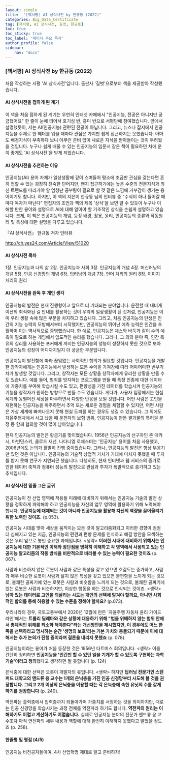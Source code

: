 ```yaml
---
layout: single
title:  "[책서평] AI 상식사전 by 한규동 (2022)"
categories: Big_Data_Certificate
tag: [책서평, AI 상식사전, 길벗, 한규동]
toc: true
toc_sticky: true
toc_label: '페이지 주요 목자'
author_profile: false
sidebar:
    nav: "docs"
---
```




### [책서평] AI 상식사전 by 한규동 (2022)

처음 작성하는 서평 'AI 상식사전'입니다. 출판사 '길벗'으로부터 책을 제공받아 작성했습니다.





#### AI 상식사전을 접하게 된 계기

이 책을 처음 접하게 된 계기는 우연히 인터넷 카페에서 "인공지능, 전공은 아니지만 궁금했어요" 한 줄이 눈에 띄어서 호기심 반, 흥미 반으로 서평단에 참여했습니다. 앞에서 설명했듯이, 저는 AI(인공지능) 관련된 전공이 아닙니다. 그리고, 뉴스나 잡지에서 인공지능을 주제로 한 헤더를 읽을 때마다 관심은 가지만 쉽게 접근하지는 못했습니다. 아마도 배경지식이 부족하다 보니 아무런 준비 없이 새로운 지식을 받아들이는 것이 두려웠을 것입니다. 누구나 쉽게 배울 수 있는 인공지능의 입문서 같은 책이 필요하던 차에 운이 좋게도 'AI 상식사전'을 받게 되었습니다.





#### AI 상식사전을 추천하는 이유

인공지능(AI) 용어 자체가 일상생활에 깊이 스며들어 평소에 조금만 관심을 갖는다면 흔히 접할 수 있는 굉장히 친숙한 단어지만, 왠지 접근하기에는 높은 수준의 전문지식과 최신 트렌드를 따라가야 할 엄청난 공부량이 필요로 할 것 같은 느낌에 거부감이 생기는 용어이기도 합니다. 하지만, 이 책의 지은이 한규동 님의 인터뷰 중 "수식이 하나 들어갈 때마다 독자가 떠난다" 편집자의 조언과 책의 제목 '상식'을 보면 알 수 있듯이 누구나 이해할 만한 용어와 설명으로 AI에 대해 알아야 할 기초적인 상식을 손쉽게 설명하고 있습니다. 크게, 이 책은 인공지능의 개념, 등장 배경, 활용, 윤리, 인공지능의 종류와 작동원리 및 특성에 대한 설명을 다루고 있습니다.



『AI 상식사전』 한규동 저자 인터뷰

http://ch.yes24.com/Article/View/51020





#### AI 상식사전 목차

1장. 인공지능과 나의 삶
2장. 인공지능과 사회
3장. 인공지능의 개념
4장. 머신러닝의 개념
5장. 인공 신경망의 개념
6장. 딥러닝의 개념
7장. 언어 처리의 원리
8장. 이미지 처리의 원리





#### AI 상식사전을 완독 후 개인 생각

인공지능의 발전은 현재 진행형이고 앞으로 더 기대되는 분야입니다. 운전할 때 내비게이션의 최적화된 길 안내를 활용하는 것이 우리의 일상생활이 된 것처럼, 인공지능은 이미 우리 생활 속에 많은 부분을 차지하고 있습니다. 그리고, 처음 인공지능의 탄생은 인간의 지능 능력의 모방에서부터 시작했지만, 인공지능의 뛰어난 예측 능력은 인간을 초월하며 이는 역사적으로 증명했습니다. 한 예로, 인공지능은 체스와 바둑과 같이 수의 예측이 필요로 하는 게임에서 압도적인 승리를 했습니다. 그러나, 그 외의 분야 즉, 인간 특유의 심리를 사용하는 포커에게 까지는 인공지능의 성능이 성장하지 못한 것으로 보아 인공지능의 성장이 어디까지일지 더 궁금한 부분입니다.

인공지능이 발전함에 따라 끊임없는 사회적인 합의가 필요할 것입니다. 인공지능을 개발한 창작자에게는 인공지능에서 발생하는 모든 수익을 가져감에 따라 어마어마한 빈부격차가 발생할 것입니다. 그리고, 창작자는 모든 상황을 창작자에게 유리한 상황을 만들 수도 있습니다. 예를 들어, 범죄를 방지하는 프로그램을 만들 때 특정 인종에 대한 데이터에 가중치를 부여해 학습시킬 수도 있고, 편향성을 가진 데이터를 학습시켜 인공지능의 기능을 창작자가 원하는 방향으로 만들 수도 있습니다. 게다가, 사용자 입장에서는 현실 세계와 동떨어진 세상을 마주하면서 다양한 반응을 보일 것입니다. 어떤 사람은 고인을 재현하는 인공지능을 마주하면서 추억 또는 새로운 경험을 체험할 수 있지만, 어떤 사람은 가상 세계에 빠져나오지 못해 현실 도피를 하는 경우도 생길 수 있습니다. 그 외에도 자율주행차에서 사고 났을 때 운전자의 보험 범위, 인공지능이 만든 결과물의 특허권 분쟁 등 함께 협의할 것이 많이 남아있습니다. 

현재 인공지능의 발전은 황금기를 맞이했습니다. 1956년 인공지능의 선구자인 존 매카시, 마빈민스키, 클로드 새넌, 나다니엘 로체스터는 '인공지능' 용어를 처음 사용했고, 2006년에도 논의가 활발히 진행 중이었습니다. 그러나, 인공지능의 발전은 항상 부응기만 있던 것은 아닙니다. 인공지능의 기술적 상업적 가치가 기대에 미치지 못했을 때 투자를 받지 못해 연구가 지연되곤 했습니다. 다행히도, 현재 인터넷과 웹 서비스의 증가로 인한 데이터 축척과 컴퓨터 성능의 발전으로 관심과 투자가 폭발적으로 증가하고 있는 추세입니다.





#### AI 상식사전 밑줄 그은 글귀

인공지능이 전 산업 영역에 적용될 미래에 대비하기 위해서는 인공지능 기술의 발전 상황을 정확하게 파악해야 하고 인공지능을 자신의 업무 영역에 활용하기 위해 노력해야 합니다. **인공지능에 대체되는 것이 아니라 인공지능을 활용해 자신의 역량을 끌어올리기 위한 노력인 것이죠.** (p.053).


인공지능 시대를 맞아 세상을 움직이는 모든 것이 알고리즘화되고 이러한 경향이 점점 더 심해지고 있는 지금, 인공지능의 편견과 편향 문제를 인식하고 해결 방안을 모색하는 것은 우리 앞으로 놓인 중요한 과제입니다. <생략> **이러한 시대에 대비하기 위해서는 인공지능에 대한 기본적인 이해와 장단점을 명확히 이해하고 각 영역에서 사용되고 있는 인공지능 알고리즘의 작동 방식을 비판적으로 바라볼 수 있는 능력이 필요한 것이죠** (p. 067).


사람과 비슷하지 않은 로봇이 사람과 같은 특성을 갖고 있으면 호감도는 증가하고, 사람과 매우 비슷한 로봇이 사람과 닮지 않은 특성을 갖고 있으면 불편함을 느끼게 되는 것으로, 불쾌한 골짜기에 있는 로봇은 사람과 비슷함을 느끼게 되는 것으로, 불쾌한 골짜기에 있는 로봇은 사람과 비슷하지만, 이상한 행동을 하는 것으로 인식되는 것이죠. <생략> **남아 있는 데이터로 고인을 되살리는 시도는 개인의 선택에 맡겨야 할까요, 아니면 사회적인 합의를 통해 허용할 수 있는 수준을 정해야 할까요?** (p.073).


우리나라의 경우, 국토교통부에서 2020년 12월에 만든 '자율주행 자동차 윤리 가이드라인'에서는 **트롤리 딜레마와 같은 상황에 대응하기 위해 "법을 위배하지 않는 범위 안에서 총체적인 위해를 최소화 해야한다"라는 개선방안을 제시했지만, 이 경우에도 어느 한쪽을 선택하라고 명시하는 순간 '생명의 보호'라는 기본 가치와 충돌되기 때문에 이에 대해서는 추가 논의가 진행 중이라며 결론을 내리지 못했죠** (p. 078).


인공지능이라는 용어가 처음 등장한 것은 1956년 다트머스 회의입니다. <생략> 이를 간단히 정리하면 **인공지능을 '인간만 할 수 있던 일을 기계가 할 수 있도록 구현하는 과학 기술'이라고 정의**했다고 생각하면 될 듯합니다 (p. 124)


은닉충에 대한 선택은 오롯이 개발자의 몫입니다. <생략> 하지만 **딥러닝 전문가인 스탠퍼드 대학교의 앤드류 응 교수는 1개의 은닉층을 가진 인공 신경망부터 시도해 볼 것을 권장합니다. 그리고 2개 이상의 은닉충을 이용할 때는 각 은늑층에 속한 유닛의 수를 같게 하기를 권장합니다** (p. 240).


역전파는 출력층에서 입력층까지 되돌아가며 가중치를 서정하는 것을 의미하지만, 때로는 인공 신경망을 학습시키는 과정 전체를 역전파라 하기도 합니다. **역전파의 원리는 이해하기도 어렵고 계산하기도 어렵습니다.** 실제로 인공지능 분야의 전문가 앤드류 응 교수조차 아직 연전파의 세부 내용과 역할에 대해 완전히 이해하지 못했다고 말했을 정도죠 (p. 258).





#### 한줄평 및 평점 (4/5)

인공지능 비전공자들이여, 4차 산업혁명 제대로 알고 준비하자!

